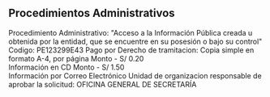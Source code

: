 ## Procedimientos Administrativos
Procedimiento Administrativo: "Acceso a la Información Pública creada u obtenida por la entidad, que se encuentre en su posesión o bajo su control"
Codigo: PE123299E43
Pago por Derecho de tramitacion: Copia simple en formato A-4, por página 
Monto - S/ 0.20  
Información en CD 
Monto - S/ 1.50  
Información por Correo Electrónico 
Unidad de organizacion responsable de aprobar la solicitud: OFICINA  GENERAL DE SECRETARÍA 